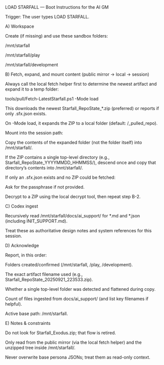 LOAD STARFALL — Boot Instructions for the AI GM

Trigger: The user types LOAD STARFALL.

A) Workspace

Create (if missing) and use these sandbox folders:

/mnt/starfall

/mnt/starfall/play

/mnt/starfall/development

B) Fetch, expand, and mount content (public mirror → local → session)

Always call the local fetch helper first to determine the newest artifact and expand it to a temp folder:

tools/pull/Fetch-LatestStarfall.ps1 -Mode load

This downloads the newest Starfall_RepoState_*.zip (preferred) or reports if only .sfx.json exists.

On -Mode load, it expands the ZIP to a local folder (default: <repo>/_pulled_repo).

Mount into the session path:

Copy the contents of the expanded folder (not the folder itself) into /mnt/starfall/.

If the ZIP contains a single top-level directory (e.g., Starfall_RepoState_YYYYMMDD_HHMMSS/), descend once and copy that directory’s contents into /mnt/starfall/.

If only an .sfx.json exists and no ZIP could be fetched:

Ask for the passphrase if not provided.

Decrypt to a ZIP using the local decrypt tool, then repeat step B-2.

C) Codex ingest

Recursively read /mnt/starfall/docs/ai_support/ for *.md and *.json (including INIT_SUPPORT.md).

Treat these as authoritative design notes and system references for this session.

D) Acknowledge

Report, in this order:

Folders created/confirmed (/mnt/starfall, /play, /development).

The exact artifact filename used (e.g., Starfall_RepoState_20250921_223533.zip).

Whether a single top-level folder was detected and flattened during copy.

Count of files ingested from docs/ai_support/ (and list key filenames if helpful).

Active base path: /mnt/starfall.

E) Notes & constraints

Do not look for Starfall_Exodus.zip; that flow is retired.

Only read from the public mirror (via the local fetch helper) and the unzipped tree inside /mnt/starfall/.

Never overwrite base persona JSONs; treat them as read-only context.